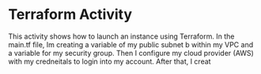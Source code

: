 # Terraform Activity

This activity shows how to launch an instance using Terraform. In the main.tf file, Im creating a variable of my public subnet b within my VPC and a variable for my security group. Then I configure my cloud provider (AWS) with my credneitals to login into my account. After that, I creat
